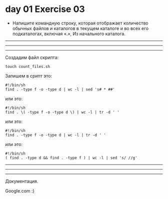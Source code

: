 # day 01 Exercise 03

- Напишите командную строку, которая отображает количество обычных файлов и каталогов в текущем каталоге и во всех его подкаталогах, включая «.», Из начального каталога.

---
---
---

Создадим файл скрипта:

	touch count_files.sh



Запишем в срипт это:
```
#!/bin/sh
find . -type f -o -type d | wc -l | sed 's# * ##'
```



или это:
```
#!/bin/sh
find . \( -type f -o -type d \) | wc -l | tr -d ' '
```




или это:
```
#!/bin/sh
find . -type f -o -type d | wc -l | tr -d ' '
```




или это:
```
#!/bin/sh
( find . -type d && find . -type f ) | wc -l | sed 's/ //g'
```


---
---
---

Документация.

Google.com :)